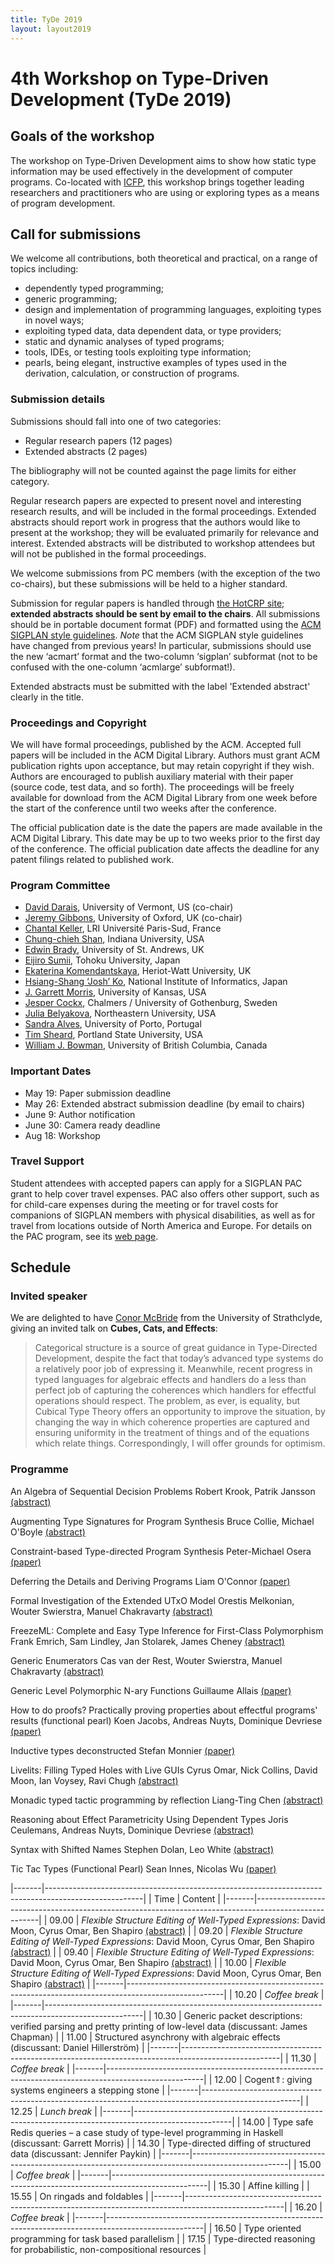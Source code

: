 ```yaml
---
title: TyDe 2019
layout: layout2019
---
```


# 4th Workshop on Type-Driven Development (TyDe 2019)

## Goals of the workshop

The workshop on Type-Driven Development aims to show how static type information may be used effectively in the development of computer programs. Co-located with [ICFP](http://icfp19.sigplan.org/), this workshop brings together leading researchers and practitioners who are using or exploring types as a means of program development.

## Call for submissions

We welcome all contributions, both theoretical and practical, on a
range of topics including:

-   dependently typed programming;
-   generic programming;
-   design and implementation of programming languages, exploiting types in novel ways;
-   exploiting typed data, data dependent data, or type providers;
-   static and dynamic analyses of typed programs;
-   tools, IDEs, or testing tools exploiting type information;
-   pearls, being elegant, instructive examples of types used in the derivation, calculation, or construction of programs.

### Submission details

Submissions should fall into one of two categories:

-   Regular research papers (12 pages)
-   Extended abstracts (2 pages)

The bibliography will not be counted against the page limits for
either category.

Regular research papers are expected to present novel and interesting
research results, and will be included in the formal
proceedings. Extended abstracts should report work in progress that
the authors would like to present at the workshop; they will be evaluated primarily for relevance and interest. Extended abstracts
will be distributed to workshop attendees but will not be published in
the formal proceedings.

We welcome submissions from PC members (with the exception of the two
co-chairs), but these submissions will be held to a higher standard.

Submission for regular papers is handled through [the HotCRP site](https://tyde19.hotcrp.com);
**extended abstracts should be sent by email to the chairs**.
All submissions should be in portable document format (PDF) and
formatted using the [ACM SIGPLAN style guidelines](http://www.sigplan.org/Resources/Author/).
*Note* that the ACM SIGPLAN style guidelines have changed from
previous years! In particular, submissions should use the new
‘acmart’ format and the two-column ‘sigplan’ subformat (not to be
confused with the one-column ‘acmlarge’ subformat!).

Extended abstracts must be submitted with the label 'Extended
abstract' clearly in the title.

### Proceedings and Copyright

We will have formal proceedings, published by the ACM. Accepted full
papers will be included in the ACM Digital Library. Authors must grant
ACM publication rights upon acceptance, but may retain copyright if they
wish. Authors are encouraged to publish auxiliary material with their
paper (source code, test data, and so forth). The proceedings will be
freely available for download from the ACM Digital Library from one week
before the start of the conference until two weeks after the conference.

The official publication date is the date the papers are made
available in the ACM Digital Library. This date may be up to two weeks
prior to the first day of the conference. The official publication
date affects the deadline for any patent filings related to published
work.

### Program Committee

-   [David Darais](http://david.darais.com/), University of Vermont, US (co-chair)
-   [Jeremy Gibbons](http://www.cs.ox.ac.uk/jeremy.gibbons/), University of Oxford, UK (co-chair)
-   [Chantal Keller](https://www.lri.fr/~keller/index-en.html), LRI Université Paris-Sud, France
-   [Chung-chieh Shan](http://homes.soic.indiana.edu/ccshan/), Indiana University, USA
-   [Edwin Brady](https://eb.host.cs.st-andrews.ac.uk/), University of St. Andrews, UK
-   [Eijiro Sumii](http://www.kb.ecei.tohoku.ac.jp/~sumii/), Tohoku University, Japan
-   [Ekaterina Komendantskaya](http://www.macs.hw.ac.uk/~ek19/), Heriot-Watt University, UK
-   [Hsiang-Shang ‘Josh’ Ko](https://josh-hs-ko.github.io/), National Institute of Informatics, Japan
-   [J. Garrett Morris](http://jgbm.github.io/), University of Kansas, USA
-   [Jesper Cockx](https://jesper.sikanda.be/), Chalmers / University of Gothenburg, Sweden
-   [Julia Belyakova](https://julbinb.github.io/), Northeastern University, USA
-   [Sandra Alves](http://www.dcc.fc.up.pt/~sandra), University of Porto, Portugal
-   [Tim Sheard](http://web.cecs.pdx.edu/~sheard/), Portland State University, USA
-   [William J. Bowman](https://www.williamjbowman.com/), University of British Columbia, Canada

### Important Dates

- May 19: Paper submission deadline
- May 26: Extended abstract submission deadline (by email to chairs)
- June 9: Author notification
- June 30: Camera ready deadline
- Aug 18: Workshop

### Travel Support

Student attendees with accepted papers can apply for a SIGPLAN PAC grant
to help cover travel expenses. PAC also offers other support, such as
for child-care expenses during the meeting or for travel costs for
companions of SIGPLAN members with physical disabilities, as well as for
travel from locations outside of North America and Europe. For details
on the PAC program, see its [web page](http://www.sigplan.org/PAC/).


## Schedule

### Invited speaker

We are delighted to have [Conor McBride](https://personal.cis.strath.ac.uk/conor.mcbride/) from the University of Strathclyde, giving an invited talk on **Cubes, Cats, and Effects**:

> Categorical structure is a source of great guidance in Type-Directed Development, despite the fact that today’s advanced type systems do a relatively poor job of expressing it. Meanwhile, recent progress in typed languages for algebraic effects and handlers do a less than perfect job of capturing the coherences which handlers for effectful operations should respect. The problem, as ever, is equality, but Cubical Type Theory offers an opportunity to improve the situation, by changing the way in which coherence properties are captured and ensuring uniformity in the treatment of things and of the equations which relate things. Correspondingly, I will offer grounds for optimism.


### Programme

	
An Algebra of Sequential Decision Problems
Robert Krook, Patrik Jansson
[(abstract)](http://tydeworkshop.org/2019-abstracts/paper18.pdf)
	
Augmenting Type Signatures for Program Synthesis
Bruce Collie, Michael O'Boyle
[(abstract)](http://tydeworkshop.org/2019-abstracts/paper12.pdf)
	
Constraint-based Type-directed Program Synthesis
Peter-Michael Osera
[(paper)](https://doi.org/10.1145/3331554.3342608)
	
Deferring the Details and Deriving Programs
Liam O'Connor
[(paper)](https://doi.org/10.1145/3331554.3342605)
	

	
Formal Investigation of the Extended UTxO Model
Orestis Melkonian, Wouter Swierstra, Manuel Chakravarty
[(abstract)](http://tydeworkshop.org/2019-abstracts/paper14.pdf)
	
FreezeML: Complete and Easy Type Inference for First-Class Polymorphism
Frank Emrich, Sam Lindley, Jan Stolarek, James Cheney
[(abstract)](http://tydeworkshop.org/2019-abstracts/paper19.pdf)
	
Generic Enumerators
Cas van der Rest, Wouter Swierstra, Manuel Chakravarty
[(abstract)](http://tydeworkshop.org/2019-abstracts/paper13.pdf)
	
Generic Level Polymorphic N-ary Functions
Guillaume Allais
[(paper)](https://doi.org/10.1145/3331554.3342604)
	
How to do proofs? Practically proving properties about effectful programs' results (functional pearl)
Koen Jacobs, Andreas Nuyts, Dominique Devriese
[(paper)](https://doi.org/10.1145/3331554.3342603)
	
Inductive types deconstructed
Stefan Monnier
[(paper)](https://doi.org/10.1145/3331554.3342607)
	
Livelits: Filling Typed Holes with Live GUIs
Cyrus Omar, Nick Collins, David Moon, Ian Voysey, Ravi Chugh
[(abstract)](http://tydeworkshop.org/2019-abstracts/paper17.pdf)
	
Monadic typed tactic programming by reflection
Liang-Ting Chen
[(abstract)](http://tydeworkshop.org/2019-abstracts/paper20.pdf)
	
Reasoning about Effect Parametricity Using Dependent Types
Joris Ceulemans, Andreas Nuyts, Dominique Devriese
[(abstract)](http://tydeworkshop.org/2019-abstracts/paper11.pdf)
	
Syntax with Shifted Names
Stephen Dolan, Leo White
[(abstract)](http://tydeworkshop.org/2019-abstracts/paper16.pdf)
	
Tic Tac Types (Functional Pearl)
Sean Innes, Nicolas Wu
[(paper)](https://doi.org/10.1145/3331554.3342606)

|-------|------------------------------------------------------------------------------------------------------|
| Time  | Content                                                                                              |
|-------|------------------------------------------------------------------------------------------------------|
| 09.00 | *Flexible Structure Editing of Well-Typed Expressions*: David Moon, Cyrus Omar, Ben Shapiro [(abstract)](http://tydeworkshop.org/2019-abstracts/paper21.pdf) |
| 09.20 | *Flexible Structure Editing of Well-Typed Expressions*: David Moon, Cyrus Omar, Ben Shapiro [(abstract)](http://tydeworkshop.org/2019-abstracts/paper21.pdf) |
| 09.40 | *Flexible Structure Editing of Well-Typed Expressions*: David Moon, Cyrus Omar, Ben Shapiro [(abstract)](http://tydeworkshop.org/2019-abstracts/paper21.pdf) |
| 10.00 | *Flexible Structure Editing of Well-Typed Expressions*: David Moon, Cyrus Omar, Ben Shapiro [(abstract)](http://tydeworkshop.org/2019-abstracts/paper21.pdf) |
|-------|------------------------------------------------------------------------------------------------------|
| 10.20 | *Coffee break*                                                                                       |
|-------|------------------------------------------------------------------------------------------------------|
| 10.30 | Generic packet descriptions: verified parsing and pretty printing of low-level data (discussant: James Chapman) |
| 11.00 | Structured asynchrony with algebraic effects (discussant: Daniel Hillerström)                        |
|-------|------------------------------------------------------------------------------------------------------|
| 11.30 | *Coffee break*                                                                                       |
|-------|------------------------------------------------------------------------------------------------------|
| 12.00 | Cogent⇑: giving systems engineers a stepping stone                                                   |
|-------|------------------------------------------------------------------------------------------------------|
| 12.25 | *Lunch break*                                                                                        |
|-------|------------------------------------------------------------------------------------------------------|
| 14.00 | Type safe Redis queries – a case study of type-level programming in Haskell (discussant: Garrett Morris) |
| 14.30 | Type-directed diffing of structured data  (discussant: Jennifer Paykin)                              |
|-------|------------------------------------------------------------------------------------------------------|
| 15.00 | *Coffee break*                                                                                       |
|-------|------------------------------------------------------------------------------------------------------|
| 15.30 | Affine killing                                                                                       |
| 15.55 | On ringads and foldables                                                                             |
|-------|------------------------------------------------------------------------------------------------------|
| 16.20 | *Coffee break*                                                                                       |
|-------|------------------------------------------------------------------------------------------------------|
| 16.50 | Type oriented programming for task based parallelism                                                 |
| 17.15 | Type-directed reasoning for probabilistic, non-compositional resources                               |
